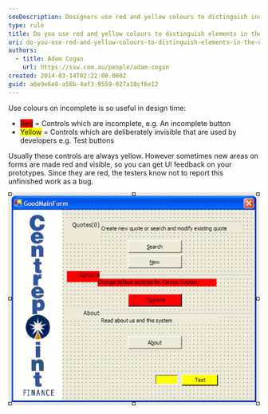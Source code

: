```yaml
---
seoDescription: Designers use red and yellow colours to distinguish incomplete and invisible controls on prototypes, enhancing UI feedback and tester clarity.
type: rule
title: Do you use red and yellow colours to distinguish elements in the designer?
uri: do-you-use-red-and-yellow-colours-to-distinguish-elements-in-the-designer
authors:
  - title: Adam Cogan
    url: https://ssw.com.au/people/adam-cogan
created: 2014-03-14T02:22:00.000Z
guid: a6e9e6e8-a58b-4af3-9559-027a18cf6e12
---
```


Use colours on incomplete is so useful in design time:

- <span style="background-color:red">Red</span> = Controls which are incomplete, e.g. An incomplete button
- <span style="background-color:yellow">Yellow</span> = Controls which are deliberately invisible that are used by developers e.g. Test buttons

<!--endintro-->

Usually these controls are always yellow. However sometimes new areas on forms are made red and visible, so you can get UI feedback on your prototypes. Since they are red, the testers know not to report this unfinished work as a bug.

![Figure: Invisible controls highlighted in yellow, and incomplete items highlighted in red](redyellowdesigner.gif)
